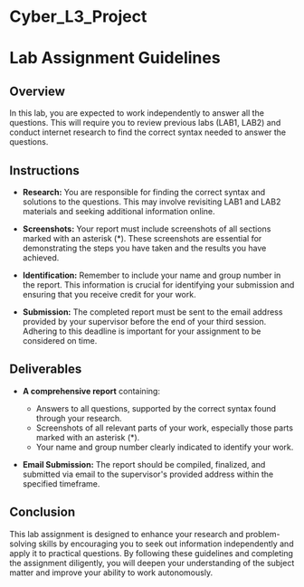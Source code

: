# Cyber_L3_Project

# Lab Assignment Guidelines

## Overview

In this lab, you are expected to work independently to answer all the questions. This will require you to review previous labs (LAB1, LAB2) and conduct internet research to find the correct syntax needed to answer the questions.

## Instructions

- **Research:** You are responsible for finding the correct syntax and solutions to the questions. This may involve revisiting LAB1 and LAB2 materials and seeking additional information online.

- **Screenshots:** Your report must include screenshots of all sections marked with an asterisk (*). These screenshots are essential for demonstrating the steps you have taken and the results you have achieved.

- **Identification:** Remember to include your name and group number in the report. This information is crucial for identifying your submission and ensuring that you receive credit for your work.

- **Submission:** The completed report must be sent to the email address provided by your supervisor before the end of your third session. Adhering to this deadline is important for your assignment to be considered on time.

## Deliverables

- **A comprehensive report** containing:
  - Answers to all questions, supported by the correct syntax found through your research.
  - Screenshots of all relevant parts of your work, especially those parts marked with an asterisk (*).
  - Your name and group number clearly indicated to identify your work.
  
- **Email Submission:** The report should be compiled, finalized, and submitted via email to the supervisor's provided address within the specified timeframe.

## Conclusion

This lab assignment is designed to enhance your research and problem-solving skills by encouraging you to seek out information independently and apply it to practical questions. By following these guidelines and completing the assignment diligently, you will deepen your understanding of the subject matter and improve your ability to work autonomously.
